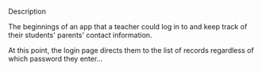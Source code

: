 Description

The beginnings of an app that a teacher could log in to and keep track of their students' parents' contact information.

At this point, the login page directs them to the list of records regardless of which password they enter...
